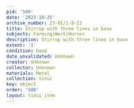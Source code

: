 ```yaml
---
pid: '509'
date: '2023-10-25'
archive_number: 23-01/1-8-23
title: Stirrup with three lines in base
subjects: Farming|Work|Horses
description: Stirrup with three lines in base
extent: '1'
condition: Good
date_unvalidated: Unknown
creator: Unknown
collector: Unknown
materials: Metal
collection: tinui
key: object
order: '508'
layout: tinui_item
---
```

